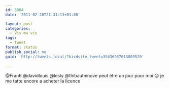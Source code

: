 ```yaml
---
id: 3084
date: '2011-02-20T21:31:13+01:00'

layout: post
categories:
  - Vis ma vie
tags:
  - tweet
format: status
publish_social: no
guid: 'http://tweets.local/?birdsite_tweet=39436937613803520'

---
```


@Fran6 @davidlouis @lesly @thibautninove peut être un jour pour moi 😉 je me tatte encore a acheter la licence